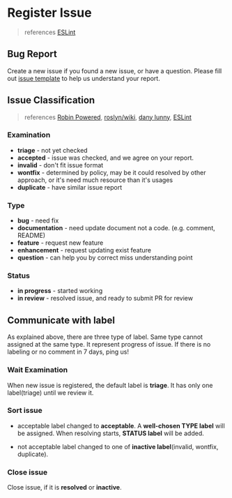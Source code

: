 # Register Issue

> references [ESLint](http://eslint.org/docs/developer-guide/contributing/)

## Bug Report
Create a new issue if you found a new issue, or have a question.
Please fill out [issue template]() to help us understand your report.

## Issue Classification
> references [Robin Powered](https://robinpowered.com/blog/best-practice-system-for-organizing-and-tagging-github-issues/),
[roslyn/wiki](https://github.com/dotnet/roslyn/wiki/Labels-used-for-issues), [dany lunny](https://medium.com/@dave_lunny/sane-github-labels-c5d2e6004b63),
[ESLint](http://eslint.org/docs/developer-guide/contributing/working-on-issues)

### Examination
* **triage** - not yet checked
* **accepted** - issue was checked, and we agree on your report.
* **invalid** - don't fit issue format
* **wontfix** - determined by policy, may be it could resolved by other approach, or it's need much resource than it's usages
* **duplicate** - have similar issue report

### Type
* **bug** - need fix
* **documentation** - need update document not a code. (e.g. comment, README)
* **feature** - request new feature
* **enhancement** - request updating exist feature
* **question** - can help you by correct miss understanding point

### Status
* **in progress** - started working
* **in review** - resolved issue, and ready to submit PR for review

## Communicate with label
As explained above, there are three type of label. Same type cannot assigned at the same type.
It represent progress of issue. If there is no labeling or no comment in 7 days, ping us!

### Wait Examination
When new issue is registered, the default label is __triage__.
It has only one label(triage) until we review it.

### Sort issue
- acceptable
label changed to __acceptable__.
A __well-chosen TYPE label__ will be assigned.
When resolving starts, __STATUS label__ will be added.

- not acceptable
label changed to one of __inactive label__(invalid, wontfix, duplicate).

### Close issue
Close issue, if it is __resolved__ or __inactive__.
